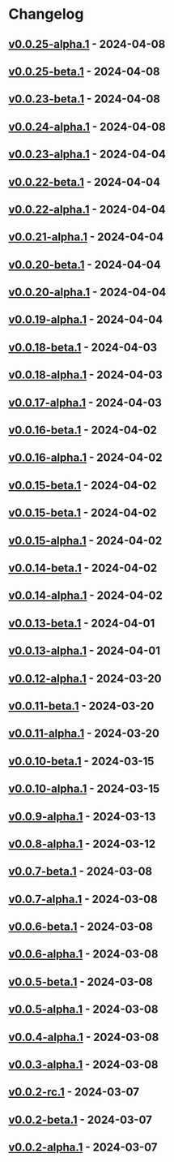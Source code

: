 # Changelog

<!-- [NEXT_ENTRY] -->

## [v0.0.25-alpha.1](https://APAPDigital@dev.azure.com/APAPDigital/APAPPMovil/_git/micro-promotions?version=GTv0.0.25-alpha.1) - 2024-04-08



## [v0.0.25-beta.1](https://dev.azure.com/APAPDigital/APAPPMovil/_git/micro-promotions?version=GTv0.0.25-beta.1) - 2024-04-08



## [v0.0.23-beta.1](https://dev.azure.com/APAPDigital/APAPPMovil/_git/micro-promotions?version=GTv0.0.23-beta.1) - 2024-04-08



## [v0.0.24-alpha.1](https://APAPDigital@dev.azure.com/APAPDigital/APAPPMovil/_git/micro-promotions?version=GTv0.0.24-alpha.1) - 2024-04-08



## [v0.0.23-alpha.1](https://APAPDigital@dev.azure.com/APAPDigital/APAPPMovil/_git/micro-promotions?version=GTv0.0.23-alpha.1) - 2024-04-04



## [v0.0.22-beta.1](https://dev.azure.com/APAPDigital/APAPPMovil/_git/micro-promotions?version=GTv0.0.22-beta.1) - 2024-04-04



## [v0.0.22-alpha.1](https://APAPDigital@dev.azure.com/APAPDigital/APAPPMovil/_git/micro-promotions?version=GTv0.0.22-alpha.1) - 2024-04-04



## [v0.0.21-alpha.1](https://APAPDigital@dev.azure.com/APAPDigital/APAPPMovil/_git/micro-promotions?version=GTv0.0.21-alpha.1) - 2024-04-04



## [v0.0.20-beta.1](https://dev.azure.com/APAPDigital/APAPPMovil/_git/micro-promotions?version=GTv0.0.20-beta.1) - 2024-04-04



## [v0.0.20-alpha.1](https://APAPDigital@dev.azure.com/APAPDigital/APAPPMovil/_git/micro-promotions?version=GTv0.0.20-alpha.1) - 2024-04-04



## [v0.0.19-alpha.1](https://APAPDigital@dev.azure.com/APAPDigital/APAPPMovil/_git/micro-promotions?version=GTv0.0.19-alpha.1) - 2024-04-04



## [v0.0.18-beta.1](https://dev.azure.com/APAPDigital/APAPPMovil/_git/micro-promotions?version=GTv0.0.18-beta.1) - 2024-04-03



## [v0.0.18-alpha.1](https://APAPDigital@dev.azure.com/APAPDigital/APAPPMovil/_git/micro-promotions?version=GTv0.0.18-alpha.1) - 2024-04-03



## [v0.0.17-alpha.1](https://APAPDigital@dev.azure.com/APAPDigital/APAPPMovil/_git/micro-promotions?version=GTv0.0.17-alpha.1) - 2024-04-03



## [v0.0.16-beta.1](https://dev.azure.com/APAPDigital/APAPPMovil/_git/micro-promotions?version=GTv0.0.16-beta.1) - 2024-04-02



## [v0.0.16-alpha.1](https://APAPDigital@dev.azure.com/APAPDigital/APAPPMovil/_git/micro-promotions?version=GTv0.0.16-alpha.1) - 2024-04-02



## [v0.0.15-beta.1](https://dev.azure.com/APAPDigital/APAPPMovil/_git/micro-promotions?version=GTv0.0.15-beta.1) - 2024-04-02



## [v0.0.15-beta.1](https://dev.azure.com/APAPDigital/APAPPMovil/_git/micro-promotions?version=GTv0.0.15-beta.1) - 2024-04-02



## [v0.0.15-alpha.1](https://APAPDigital@dev.azure.com/APAPDigital/APAPPMovil/_git/micro-promotions?version=GTv0.0.15-alpha.1) - 2024-04-02



## [v0.0.14-beta.1](https://dev.azure.com/APAPDigital/APAPPMovil/_git/micro-promotions?version=GTv0.0.14-beta.1) - 2024-04-02



## [v0.0.14-alpha.1](https://APAPDigital@dev.azure.com/APAPDigital/APAPPMovil/_git/micro-promotions?version=GTv0.0.14-alpha.1) - 2024-04-02



## [v0.0.13-beta.1](https://dev.azure.com/APAPDigital/APAPPMovil/_git/micro-promotions?version=GTv0.0.13-beta.1) - 2024-04-01



## [v0.0.13-alpha.1](https://APAPDigital@dev.azure.com/APAPDigital/APAPPMovil/_git/micro-promotions?version=GTv0.0.13-alpha.1) - 2024-04-01



## [v0.0.12-alpha.1](https://APAPDigital@dev.azure.com/APAPDigital/APAPPMovil/_git/micro-promotions?version=GTv0.0.12-alpha.1) - 2024-03-20



## [v0.0.11-beta.1](https://dev.azure.com/APAPDigital/APAPPMovil/_git/micro-promotions?version=GTv0.0.11-beta.1) - 2024-03-20



## [v0.0.11-alpha.1](https://APAPDigital@dev.azure.com/APAPDigital/APAPPMovil/_git/micro-promotions?version=GTv0.0.11-alpha.1) - 2024-03-20



## [v0.0.10-beta.1](https://dev.azure.com/APAPDigital/APAPPMovil/_git/micro-promotions?version=GTv0.0.10-beta.1) - 2024-03-15



## [v0.0.10-alpha.1](https://APAPDigital@dev.azure.com/APAPDigital/APAPPMovil/_git/micro-promotions?version=GTv0.0.10-alpha.1) - 2024-03-15



## [v0.0.9-alpha.1](https://APAPDigital@dev.azure.com/APAPDigital/APAPPMovil/_git/micro-promotions?version=GTv0.0.9-alpha.1) - 2024-03-13



## [v0.0.8-alpha.1](https://APAPDigital@dev.azure.com/APAPDigital/APAPPMovil/_git/micro-promotions?version=GTv0.0.8-alpha.1) - 2024-03-12



## [v0.0.7-beta.1](https://dev.azure.com/APAPDigital/APAPPMovil/_git/micro-promotions?version=GTv0.0.7-beta.1) - 2024-03-08



## [v0.0.7-alpha.1](https://APAPDigital@dev.azure.com/APAPDigital/APAPPMovil/_git/micro-promotions?version=GTv0.0.7-alpha.1) - 2024-03-08



## [v0.0.6-beta.1](https://dev.azure.com/APAPDigital/APAPPMovil/_git/micro-promotions?version=GTv0.0.6-beta.1) - 2024-03-08



## [v0.0.6-alpha.1](https://APAPDigital@dev.azure.com/APAPDigital/APAPPMovil/_git/micro-promotions?version=GTv0.0.6-alpha.1) - 2024-03-08



## [v0.0.5-beta.1](https://dev.azure.com/APAPDigital/APAPPMovil/_git/micro-promotions?version=GTv0.0.5-beta.1) - 2024-03-08



## [v0.0.5-alpha.1](https://APAPDigital@dev.azure.com/APAPDigital/APAPPMovil/_git/micro-promotions?version=GTv0.0.5-alpha.1) - 2024-03-08



## [v0.0.4-alpha.1](https://APAPDigital@dev.azure.com/APAPDigital/APAPPMovil/_git/micro-promotions?version=GTv0.0.4-alpha.1) - 2024-03-08



## [v0.0.3-alpha.1](https://APAPDigital@dev.azure.com/APAPDigital/APAPPMovil/_git/micro-promotions?version=GTv0.0.3-alpha.1) - 2024-03-08



## [v0.0.2-rc.1](https://dev.azure.com/APAPDigital/APAPPMovil/_git/micro-promotions?version=GTv0.0.2-rc.1) - 2024-03-07



## [v0.0.2-beta.1](https://dev.azure.com/APAPDigital/APAPPMovil/_git/micro-promotions?version=GTv0.0.2-beta.1) - 2024-03-07



## [v0.0.2-alpha.1](https://APAPDigital@dev.azure.com/APAPDigital/APAPPMovil/_git/micro-promotions?version=GTv0.0.2-alpha.1) - 2024-03-07

